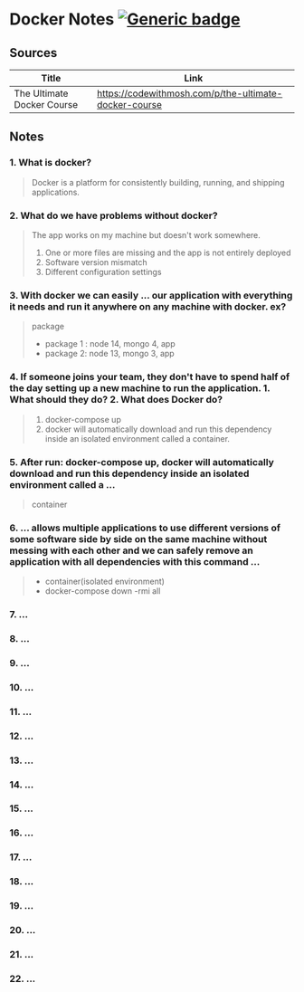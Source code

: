 # Docker Notes [![Generic badge](https://img.shields.io/badge/NumberOfNotes-206-<COLOR>.svg)]()
## Sources ##
Title  | Link
------------- | -------------
The Ultimate Docker Course  | https://codewithmosh.com/p/the-ultimate-docker-course
## Notes ##
### 1. What is docker? ###
> Docker is a platform for consistently building, running, and shipping applications.
### 2. What do we have problems without docker? ###
> The app works on my machine but doesn't work somewhere.
> 1. One or more files are missing and the app is not entirely deployed
> 2. Software version mismatch
> 3. Different configuration settings
### 3. With docker we can easily ... our application with everything it needs and run it anywhere on any machine with docker. ex? ###
> package
>
> - package 1 : node 14, mongo 4, app
> - package 2: node 13, mongo 3, app
### 4. If someone joins your team, they don't have to spend half of the day setting up a new machine to run the application. 1. What should they do? 2. What does Docker do? ###
> 1. docker-compose up
> 2. docker will automatically download and run this dependency inside an isolated environment called a container.
### 5. After run: docker-compose up, docker will automatically download and run this dependency inside an isolated environment called a ... ###
> container
### 6. ... allows multiple applications to use different versions of some software side by side on the same machine without messing with each other and we can safely remove an application with all dependencies with this command ... ###
> - container(isolated environment)
> - docker-compose down -rmi all
### 7. ... ###
### 8. ... ###
### 9. ... ###
### 10. ... ###
### 11. ... ###
### 12. ... ###
### 13. ... ###
### 14. ... ###
### 15. ... ###
### 16. ... ###
### 17. ... ###
### 18. ... ###
### 19. ... ###
### 20. ... ###
### 21. ... ###
### 22. ... ###
